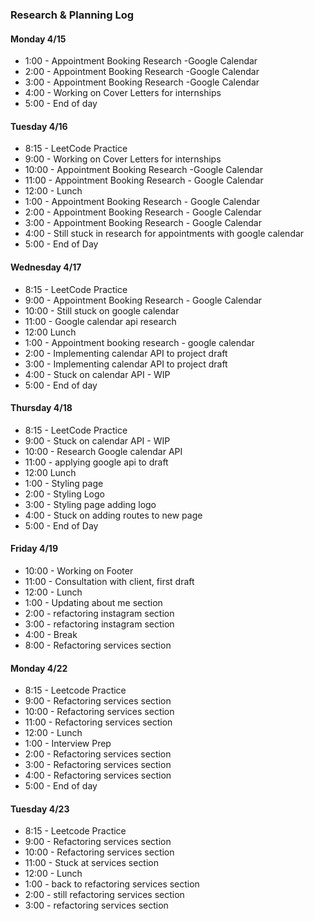 ### Research & Planning Log

#### Monday 4/15
* 1:00 - Appointment Booking Research -Google Calendar
* 2:00 - Appointment Booking Research -Google Calendar
* 3:00 - Appointment Booking Research -Google Calendar
* 4:00 - Working on Cover Letters for internships
* 5:00 - End of day

#### Tuesday 4/16
* 8:15 - LeetCode Practice
* 9:00 - Working on Cover Letters for internships
* 10:00 - Appointment Booking Research -Google Calendar
* 11:00 - Appointment Booking Research - Google Calendar
* 12:00 - Lunch
* 1:00 - Appointment Booking Research - Google Calendar
* 2:00 - Appointment Booking Research - Google Calendar
* 3:00 - Appointment Booking Research - Google Calendar
* 4:00 - Still stuck in research for appointments with google calendar
* 5:00 - End of Day

#### Wednesday 4/17
* 8:15 - LeetCode Practice
* 9:00 - Appointment Booking Research - Google Calendar
* 10:00 - Still stuck on google calendar
* 11:00 - Google calendar api research 
* 12:00 Lunch
* 1:00 - Appointment booking research - google calendar
* 2:00 - Implementing calendar API to project draft
* 3:00 - Implementing calendar API to project draft
* 4:00 - Stuck on calendar API - WIP
* 5:00 - End of day


#### Thursday 4/18
* 8:15 - LeetCode Practice
* 9:00 - Stuck on calendar API - WIP
* 10:00 - Research Google calendar API
* 11:00 - applying google api to draft
* 12:00 Lunch
* 1:00 - Styling page
* 2:00 - Styling Logo
* 3:00 - Styling page adding logo
* 4:00 - Stuck on adding routes to new page
* 5:00 - End of Day

#### Friday 4/19

* 10:00 - Working on Footer
* 11:00 - Consultation with client, first draft
* 12:00 - Lunch
* 1:00 - Updating about me section
* 2:00 - refactoring instagram section
* 3:00 - refactoring instagram section
* 4:00 - Break
* 8:00 - Refactoring services section


#### Monday 4/22

* 8:15 - Leetcode Practice
* 9:00 - Refactoring services section
* 10:00 - Refactoring services section
* 11:00 - Refactoring services section
* 12:00 - Lunch
* 1:00 - Interview Prep
* 2:00 - Refactoring services section
* 3:00 - Refactoring services section
* 4:00 - Refactoring services section
* 5:00 - End of day

#### Tuesday 4/23

* 8:15 - Leetcode Practice
* 9:00 - Refactoring services section
* 10:00 - Refactoring services section
* 11:00 - Stuck at services section
* 12:00 - Lunch
* 1:00 - back to refactoring services section
* 2:00 - still refactoring services section
* 3:00 - refactoring services section

